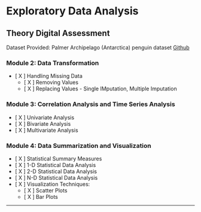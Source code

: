 # Exploratory Data Analysis 

## Theory Digital Assessment 

Dataset Provided: Palmer Archipelago (Antarctica) penguin dataset [Github](https://github.com/allisonhorst/palmerpenguins/tree/main)

### Module 2: Data Transformation
- [ X ] Handling Missing Data
  - [ X ] Removing Values
  - [ X ] Replacing Values - Single IMputation, Multiple Imputation

### Module 3: Correlation Analysis and Time Series Analysis 
- [ X ] Univariate Analysis
- [ X ] Bivariate Analysis
- [ X ] Multivariate Analysis

### Module 4: Data Summarization and Visualization
- [ X ] Statistical Summary Measures
- [ X ] 1-D Statistical Data Analysis
- [ X ] 2-D Statistical Data Analysis
- [ X ] N-D Statistical Data Analysis
- [ X ] Visualization Techniques:
  - [ X ] Scatter Plots
  - [ X ] Bar Plots

---
